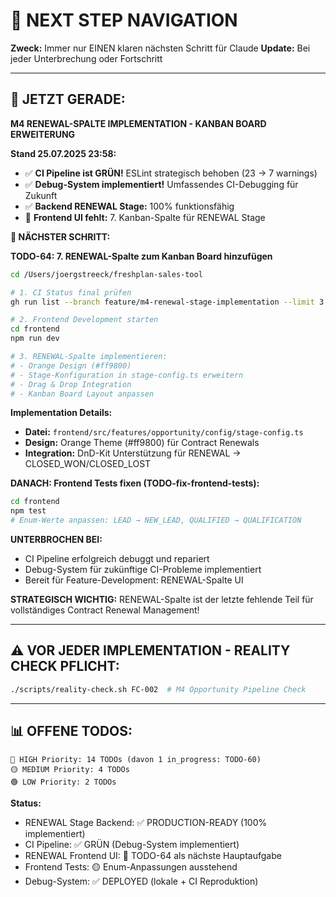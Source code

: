 # 🧭 NEXT STEP NAVIGATION

**Zweck:** Immer nur EINEN klaren nächsten Schritt für Claude
**Update:** Bei jeder Unterbrechung oder Fortschritt

---

## 🎯 JETZT GERADE:

**M4 RENEWAL-SPALTE IMPLEMENTATION - KANBAN BOARD ERWEITERUNG**

**Stand 25.07.2025 23:58:**
- ✅ **CI Pipeline ist GRÜN!** ESLint strategisch behoben (23 → 7 warnings)
- ✅ **Debug-System implementiert!** Umfassendes CI-Debugging für Zukunft
- ✅ **Backend RENEWAL Stage:** 100% funktionsfähig
- 🔄 **Frontend UI fehlt:** 7. Kanban-Spalte für RENEWAL Stage

**🚀 NÄCHSTER SCHRITT:**

**TODO-64: 7. RENEWAL-Spalte zum Kanban Board hinzufügen**

```bash
cd /Users/joergstreeck/freshplan-sales-tool

# 1. CI Status final prüfen
gh run list --branch feature/m4-renewal-stage-implementation --limit 3

# 2. Frontend Development starten
cd frontend
npm run dev

# 3. RENEWAL-Spalte implementieren:
# - Orange Design (#ff9800) 
# - Stage-Konfiguration in stage-config.ts erweitern
# - Drag & Drop Integration
# - Kanban Board Layout anpassen
```

**Implementation Details:**
- **Datei:** `frontend/src/features/opportunity/config/stage-config.ts`
- **Design:** Orange Theme (#ff9800) für Contract Renewals
- **Integration:** DnD-Kit Unterstützung für RENEWAL → CLOSED_WON/CLOSED_LOST

**DANACH: Frontend Tests fixen (TODO-fix-frontend-tests):**
```bash
cd frontend
npm test
# Enum-Werte anpassen: LEAD → NEW_LEAD, QUALIFIED → QUALIFICATION
```

**UNTERBROCHEN BEI:**
- CI Pipeline erfolgreich debuggt und repariert
- Debug-System für zukünftige CI-Probleme implementiert  
- Bereit für Feature-Development: RENEWAL-Spalte UI

**STRATEGISCH WICHTIG:**
RENEWAL-Spalte ist der letzte fehlende Teil für vollständiges Contract Renewal Management!

---

## ⚠️ VOR JEDER IMPLEMENTATION - REALITY CHECK PFLICHT:
```bash
./scripts/reality-check.sh FC-002  # M4 Opportunity Pipeline Check
```

---

## 📊 OFFENE TODOS:
```
🔴 HIGH Priority: 14 TODOs (davon 1 in_progress: TODO-60)
🟡 MEDIUM Priority: 4 TODOs  
🟢 LOW Priority: 2 TODOs
```

**Status:**
- RENEWAL Stage Backend: ✅ PRODUCTION-READY (100% implementiert)
- CI Pipeline: ✅ GRÜN (Debug-System implementiert)
- RENEWAL Frontend UI: 🔄 TODO-64 als nächste Hauptaufgabe
- Frontend Tests: 🟡 Enum-Anpassungen ausstehend
- Debug-System: ✅ DEPLOYED (lokale + CI Reproduktion)